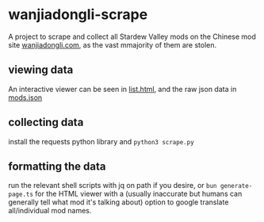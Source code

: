 # wanjiadongli-scrape

A project to scrape and collect all Stardew Valley mods on the Chinese mod site [wanjiadongli.com](https://wanjiadongli.com), as the vast mmajority of them are stolen.

## viewing data

An interactive viewer can be seen in [list.html](./list.html), and the raw json data in [mods.json](./mods.json)

## collecting data

install the requests python library and `python3 scrape.py`

## formatting the data

run the relevant shell scripts with jq on path if you desire, or `bun generate-page.ts` for the HTML viewer with a (usually inaccurate but humans can generally tell what mod it's talking about) option to google translate all/individual mod names.
